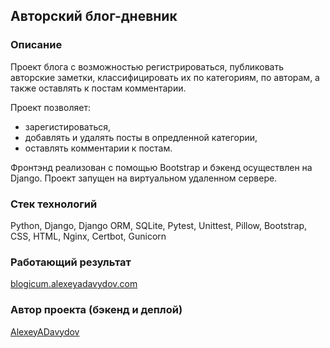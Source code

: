 ## Авторский блог-дневник

### Описание

Проект блога с возможностью регистрироваться, публиковать авторские заметки, классифицировать их по категориям, по авторам, а также оставлять к постам комментарии.

Проект позволяет:
- зарегистироваться,
- добавлять и удалять посты в опредленной категории,
- оставлять комментарии к постам.

Фронтэнд реализован с помощью Bootstrap и бэкенд осуществлен на Django. Проект запущен на виртуальном удаленном сервере. 

### Стек технологий

Python, Django, Django ORM, SQLite, Pytest, Unittest, Pillow, Bootstrap, CSS, HTML, Nginx, Certbot, Gunicorn

### Работающий результат

[blogicum.alexeyadavydov.com](https://blogicum.alexeyadavydov.com/)

### Автор проекта (бэкенд и деплой)

[AlexeyADavydov](https://github.com/AlexeyADavydov/)